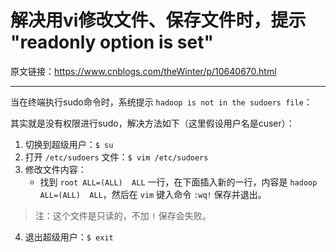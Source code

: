 # 解决用vi修改文件、保存文件时，提示 "readonly option is set"

原文链接：<https://www.cnblogs.com/theWinter/p/10640670.html>

---

当在终端执行sudo命令时，系统提示 `hadoop is not in the sudoers file`：

其实就是没有权限进行sudo，解决方法如下（这里假设用户名是cuser）：

1. 切换到超级用户：`$ su`
2. 打开 `/etc/sudoers` 文件：`$ vim /etc/sudoers`
3. 修改文件内容：
    - 找到 `root ALL=(ALL)  ALL` 一行，在下面插入新的一行，内容是 `hadoop ALL=(ALL)  ALL`，然后在 `vim` 键入命令 `:wq!` 保存并退出。
> 注：这个文件是只读的，不加 `!` 保存会失败。
4. 退出超级用户：`$ exit`
